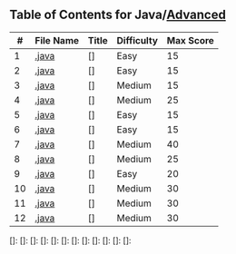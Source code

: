 ## Table of Contents for Java/[Advanced](https://www.hackerrank.com/domains/java?filters%5Bsubdomains%5D%5B%5D=java-advanced)

| #  | File Name                                            | Title                              | Difficulty | Max Score |
| -- | ---------------------------------------------------- | ---------------------------------- | ---------- | --------- |
| 1  | [.java](.java)               | []              | Easy       | 15        |
| 2  | [.java](.java)               | []              | Easy       | 15        |
| 3  | [.java](.java)               | []              | Medium     | 15        |
| 4  | [.java](.java)               | []              | Medium     | 25        |
| 5  | [.java](.java)               | []              | Easy       | 15        |
| 6  | [.java](.java)               | []              | Easy       | 15        |
| 7  | [.java](.java)               | []              | Medium     | 40        |
| 8  | [.java](.java)               | []              | Medium     | 25        |
| 9  | [.java](.java)               | []              | Easy       | 20        |
| 10 | [.java](.java)               | []              | Medium     | 30        |
| 11 | [.java](.java)               | []              | Medium     | 30        |
| 12 | [.java](.java)               | []              | Medium     | 30        |

[]: 
[]: 
[]: 
[]: 
[]: 
[]: 
[]: 
[]: 
[]: 
[]: 
[]: 
[]: 
